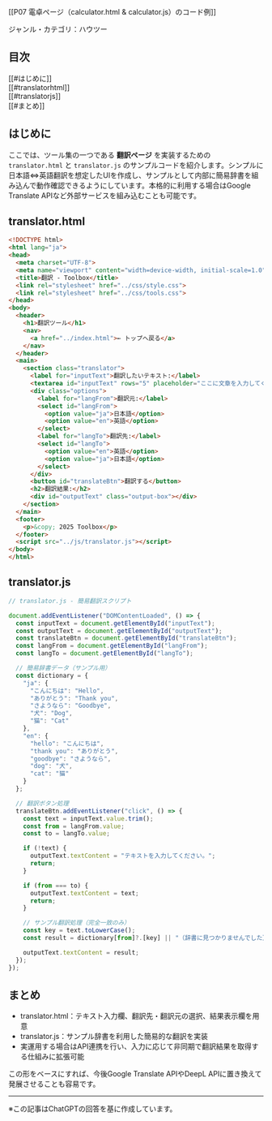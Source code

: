[[P07 電卓ページ（calculator.html & calculator.js）のコード例]]

ジャンル・カテゴリ：ハウツー

## 目次
[[#はじめに]]  
[[#translatorhtml]]  
[[#translatorjs]]  
[[#まとめ]]  

## はじめに
ここでは、ツール集の一つである **翻訳ページ** を実装するための `translator.html` と `translator.js` のサンプルコードを紹介します。シンプルに日本語⇔英語翻訳を想定したUIを作成し、サンプルとして内部に簡易辞書を組み込んで動作確認できるようにしています。本格的に利用する場合はGoogle Translate APIなど外部サービスを組み込むことも可能です。

## translator.html
```html
<!DOCTYPE html>
<html lang="ja">
<head>
  <meta charset="UTF-8">
  <meta name="viewport" content="width=device-width, initial-scale=1.0">
  <title>翻訳 - Toolbox</title>
  <link rel="stylesheet" href="../css/style.css">
  <link rel="stylesheet" href="../css/tools.css">
</head>
<body>
  <header>
    <h1>翻訳ツール</h1>
    <nav>
      <a href="../index.html">← トップへ戻る</a>
    </nav>
  </header>
  <main>
    <section class="translator">
      <label for="inputText">翻訳したいテキスト:</label>
      <textarea id="inputText" rows="5" placeholder="ここに文章を入力してください"></textarea>
      <div class="options">
        <label for="langFrom">翻訳元:</label>
        <select id="langFrom">
          <option value="ja">日本語</option>
          <option value="en">英語</option>
        </select>
        <label for="langTo">翻訳先:</label>
        <select id="langTo">
          <option value="en">英語</option>
          <option value="ja">日本語</option>
        </select>
      </div>
      <button id="translateBtn">翻訳する</button>
      <h2>翻訳結果:</h2>
      <div id="outputText" class="output-box"></div>
    </section>
  </main>
  <footer>
    <p>&copy; 2025 Toolbox</p>
  </footer>
  <script src="../js/translator.js"></script>
</body>
</html>
```
## translator.js
```js
// translator.js - 簡易翻訳スクリプト

document.addEventListener("DOMContentLoaded", () => {
  const inputText = document.getElementById("inputText");
  const outputText = document.getElementById("outputText");
  const translateBtn = document.getElementById("translateBtn");
  const langFrom = document.getElementById("langFrom");
  const langTo = document.getElementById("langTo");

  // 簡易辞書データ（サンプル用）
  const dictionary = {
    "ja": {
      "こんにちは": "Hello",
      "ありがとう": "Thank you",
      "さようなら": "Goodbye",
      "犬": "Dog",
      "猫": "Cat"
    },
    "en": {
      "hello": "こんにちは",
      "thank you": "ありがとう",
      "goodbye": "さようなら",
      "dog": "犬",
      "cat": "猫"
    }
  };

  // 翻訳ボタン処理
  translateBtn.addEventListener("click", () => {
    const text = inputText.value.trim();
    const from = langFrom.value;
    const to = langTo.value;

    if (!text) {
      outputText.textContent = "テキストを入力してください。";
      return;
    }

    if (from === to) {
      outputText.textContent = text;
      return;
    }

    // サンプル翻訳処理（完全一致のみ）
    const key = text.toLowerCase();
    const result = dictionary[from]?.[key] || "（辞書に見つかりませんでした）";

    outputText.textContent = result;
  });
});
```

## まとめ
- translator.html：テキスト入力欄、翻訳先・翻訳元の選択、結果表示欄を用意
- translator.js：サンプル辞書を利用した簡易的な翻訳を実装
- 実運用する場合はAPI連携を行い、入力に応じて非同期で翻訳結果を取得する仕組みに拡張可能

この形をベースにすれば、今後Google Translate APIやDeepL APIに置き換えて発展させることも容易です。

---


※この記事はChatGPTの回答を基に作成しています。